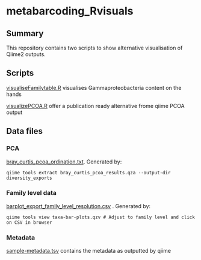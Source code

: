 # metabarcoding_Rvisuals
## Summary

This repository contains two scripts to show alternative visualisation of Qiime2 outputs.

## Scripts

[visualiseFamilytable.R](visualiseFamilytable.R) visualises Gammaproteobacteria content on the hands

[visualizePCOA.R](visualizePCOA.R) offer a publication ready alternative frome qiime PCOA output

## Data files

### PCA

[bray_curtis_pcoa_ordination.txt](bray_curtis_pcoa_ordination.txt). Generated by:
```
qiime tools extract bray_curtis_pcoa_results.qza --output-dir diversity_exports
```

### Family level data
[barplot_export_family_level_resolution.csv](barplot_export_family_level_resolution.csv) . Generated by:

```
qiime tools view taxa-bar-plots.qzv # Adjust to family level and click on CSV in browser
```

### Metadata

[sample-metadata.tsv](sample-metadata.tsv) contains the metadata as outputted by qiime
